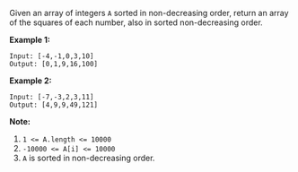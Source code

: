 Given an array of integers `A` sorted in non-decreasing order, return an array of the
squares of each number, also in sorted non-decreasing order.

**Example 1:**

    Input: [-4,-1,0,3,10]
    Output: [0,1,9,16,100]

**Example 2:**

    Input: [-7,-3,2,3,11]
    Output: [4,9,9,49,121]

**Note:**

1.  `1 <= A.length <= 10000`
2.  `-10000 <= A[i] <= 10000`
3.  `A` is sorted in non-decreasing order.
